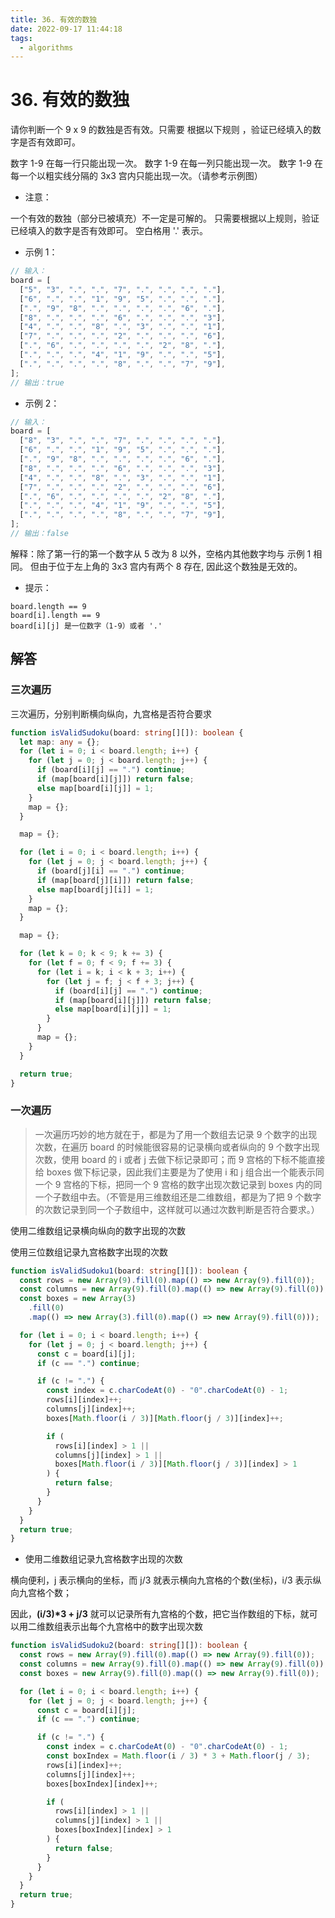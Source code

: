 ```yaml
---
title: 36. 有效的数独
date: 2022-09-17 11:44:18
tags:
  - algorithms
---
```


# 36. 有效的数独

请你判断一个 9 x 9 的数独是否有效。只需要 根据以下规则 ，验证已经填入的数字是否有效即可。

数字 1-9 在每一行只能出现一次。
数字 1-9 在每一列只能出现一次。
数字 1-9 在每一个以粗实线分隔的 3x3 宫内只能出现一次。（请参考示例图）

- 注意：

一个有效的数独（部分已被填充）不一定是可解的。
只需要根据以上规则，验证已经填入的数字是否有效即可。
空白格用 '.' 表示。

- 示例 1：

```js
// 输入：
board = [
  ["5", "3", ".", ".", "7", ".", ".", ".", "."],
  ["6", ".", ".", "1", "9", "5", ".", ".", "."],
  [".", "9", "8", ".", ".", ".", ".", "6", "."],
  ["8", ".", ".", ".", "6", ".", ".", ".", "3"],
  ["4", ".", ".", "8", ".", "3", ".", ".", "1"],
  ["7", ".", ".", ".", "2", ".", ".", ".", "6"],
  [".", "6", ".", ".", ".", ".", "2", "8", "."],
  [".", ".", ".", "4", "1", "9", ".", ".", "5"],
  [".", ".", ".", ".", "8", ".", ".", "7", "9"],
];
// 输出：true
```

- 示例 2：

```js
// 输入：
board = [
  ["8", "3", ".", ".", "7", ".", ".", ".", "."],
  ["6", ".", ".", "1", "9", "5", ".", ".", "."],
  [".", "9", "8", ".", ".", ".", ".", "6", "."],
  ["8", ".", ".", ".", "6", ".", ".", ".", "3"],
  ["4", ".", ".", "8", ".", "3", ".", ".", "1"],
  ["7", ".", ".", ".", "2", ".", ".", ".", "6"],
  [".", "6", ".", ".", ".", ".", "2", "8", "."],
  [".", ".", ".", "4", "1", "9", ".", ".", "5"],
  [".", ".", ".", ".", "8", ".", ".", "7", "9"],
];
// 输出：false
```

解释：除了第一行的第一个数字从 5 改为 8 以外，空格内其他数字均与 示例 1 相同。 但由于位于左上角的 3x3 宫内有两个 8 存在, 因此这个数独是无效的。

- 提示：

```
board.length == 9
board[i].length == 9
board[i][j] 是一位数字（1-9）或者 '.'
```

## 解答

### 三次遍历

三次遍历，分别判断横向纵向，九宫格是否符合要求

```ts
function isValidSudoku(board: string[][]): boolean {
  let map: any = {};
  for (let i = 0; i < board.length; i++) {
    for (let j = 0; j < board.length; j++) {
      if (board[i][j] == ".") continue;
      if (map[board[i][j]]) return false;
      else map[board[i][j]] = 1;
    }
    map = {};
  }

  map = {};

  for (let i = 0; i < board.length; i++) {
    for (let j = 0; j < board.length; j++) {
      if (board[j][i] == ".") continue;
      if (map[board[j][i]]) return false;
      else map[board[j][i]] = 1;
    }
    map = {};
  }

  map = {};

  for (let k = 0; k < 9; k += 3) {
    for (let f = 0; f < 9; f += 3) {
      for (let i = k; i < k + 3; i++) {
        for (let j = f; j < f + 3; j++) {
          if (board[i][j] == ".") continue;
          if (map[board[i][j]]) return false;
          else map[board[i][j]] = 1;
        }
      }
      map = {};
    }
  }

  return true;
}
```

### 一次遍历

> 一次遍历巧妙的地方就在于，都是为了用一个数组去记录 9 个数字的出现次数，在遍历 board 的时候能很容易的记录横向或者纵向的 9 个数字出现次数，使用 board 的 i 或者 j 去做下标记录即可；而 9 宫格的下标不能直接给 boxes 做下标记录，因此我们主要是为了使用 i 和 j 组合出一个能表示同一个 9 宫格的下标，把同一个 9 宫格的数字出现次数记录到 boxes 内的同一个子数组中去。（不管是用三维数组还是二维数组，都是为了把 9 个数字的次数记录到同一个子数组中，这样就可以通过次数判断是否符合要求。）

使用二维数组记录横向纵向的数字出现的次数

使用三位数组记录九宫格数字出现的次数

```ts
function isValidSudoku1(board: string[][]): boolean {
  const rows = new Array(9).fill(0).map(() => new Array(9).fill(0));
  const columns = new Array(9).fill(0).map(() => new Array(9).fill(0));
  const boxes = new Array(3)
    .fill(0)
    .map(() => new Array(3).fill(0).map(() => new Array(9).fill(0)));

  for (let i = 0; i < board.length; i++) {
    for (let j = 0; j < board.length; j++) {
      const c = board[i][j];
      if (c == ".") continue;

      if (c != ".") {
        const index = c.charCodeAt(0) - "0".charCodeAt(0) - 1;
        rows[i][index]++;
        columns[j][index]++;
        boxes[Math.floor(i / 3)][Math.floor(j / 3)][index]++;

        if (
          rows[i][index] > 1 ||
          columns[j][index] > 1 ||
          boxes[Math.floor(i / 3)][Math.floor(j / 3)][index] > 1
        ) {
          return false;
        }
      }
    }
  }
  return true;
}
```

- 使用二维数组记录九宫格数字出现的次数

横向便利，j 表示横向的坐标，而 j/3 就表示横向九宫格的个数(坐标)，i/3 表示纵向九宫格个数；

因此，**(i/3)\*3 + j/3** 就可以记录所有九宫格的个数，把它当作数组的下标，就可以用二维数组表示出每个九宫格中的数字出现次数

```ts
function isValidSudoku2(board: string[][]): boolean {
  const rows = new Array(9).fill(0).map(() => new Array(9).fill(0));
  const columns = new Array(9).fill(0).map(() => new Array(9).fill(0));
  const boxes = new Array(9).fill(0).map(() => new Array(9).fill(0));

  for (let i = 0; i < board.length; i++) {
    for (let j = 0; j < board.length; j++) {
      const c = board[i][j];
      if (c == ".") continue;

      if (c != ".") {
        const index = c.charCodeAt(0) - "0".charCodeAt(0) - 1;
        const boxIndex = Math.floor(i / 3) * 3 + Math.floor(j / 3);
        rows[i][index]++;
        columns[j][index]++;
        boxes[boxIndex][index]++;

        if (
          rows[i][index] > 1 ||
          columns[j][index] > 1 ||
          boxes[boxIndex][index] > 1
        ) {
          return false;
        }
      }
    }
  }
  return true;
}
```
